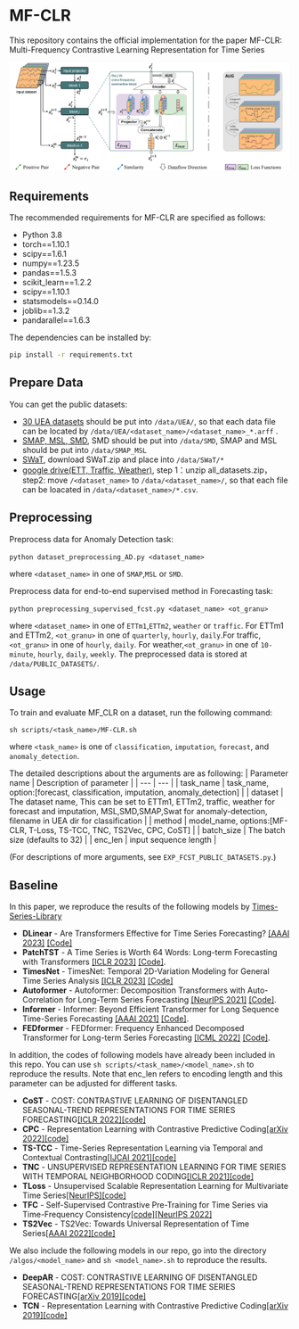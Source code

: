 # MF-CLR

This repository contains the official implementation for the paper MF-CLR: Multi-Frequency Contrastive Learning Representation for Time Series


![image](figs/MF-CLR.png)


## Requirements

The recommended requirements for MF-CLR are specified as follows:
* Python 3.8
* torch==1.10.1
* scipy==1.6.1
* numpy==1.23.5
* pandas==1.5.3
* scikit_learn==1.2.2
* scipy==1.10.1
* statsmodels==0.14.0
* joblib==1.3.2
* pandarallel==1.6.3

The dependencies can be installed by:
```bash
pip install -r requirements.txt
```

## Prepare Data

You can get the public datasets:

* [30 UEA datasets](http://www.timeseriesclassification.com) should be put into `/data/UEA/`, so that each data file can be located by `/data/UEA/<dataset_name>/<dataset_name>_*.arff` .
* [SMAP, MSL, SMD](https://github.com/NetManAIOps/OmniAnomaly/tree/master), SMD should be put into `/data/SMD`, SMAP and MSL should be put into `/data/SMAP_MSL`
* [SWaT](https://drive.google.com/drive/folders/13Cg1KYOlzM5C7K8gK8NfC-F3EYxkM3D2?usp=sharing), download SWaT.zip and place into `/data/SWaT/*`
* [google drive(ETT, Traffic, Weather)](https://drive.google.com/drive/folders/13Cg1KYOlzM5C7K8gK8NfC-F3EYxkM3D2?usp=sharing), step 1：unzip all_datasets.zip， step2: move `/<dataset_name>` to `/data/<dataset_name>/`, so that each file can be loacated in `/data/<dataset_name>/*.csv`.

## Preprocessing

Preprocess data for Anomaly Detection task:

```python dataset_preprocessing_AD.py <dataset_name>```

where `<dataset_name>` in one of `SMAP`,`MSL` or `SMD`.



Preprocess data for end-to-end supervised method in Forecasting task:

```python preprocessing_supervised_fcst.py <dataset_name> <ot_granu>```

where `<dataset_name>` in one of `ETTm1`,`ETTm2`, `weather` or `traffic`. For ETTm1 and ETTm2, `<ot_granu>` in one of `quarterly`, `hourly`, `daily`.For traffic, `<ot_granu>` in one of `hourly`, `daily`. For weather,`<ot_granu>` in one of `10-minute`, `hourly`, `daily`, `weekly`. The preprocessed data is stored at `/data/PUBLIC_DATASETS/`.


## Usage

To train and evaluate MF_CLR on a dataset, run the following command:

```train & evaluate
sh scripts/<task_name>/MF-CLR.sh
```
where `<task_name>` is one of `classification`, `imputation`, `forecast`, and `anomaly_detection`.

The detailed descriptions about the arguments are as following:
| Parameter name | Description of parameter |
| --- | --- |
| task_name | task_name, option:[forecast, classification, imputation, anomaly_detection] |
| dataset | The dataset name, This can be set to ETTm1, ETTm2, traffic, weather for forecast and imputation, MSL,SMD,SMAP,Swat for anomaly-detection, filename in UEA dir for classification  |
| method | model_name, options:[MF-CLR, T-Loss, TS-TCC, TNC, TS2Vec, CPC, CoST] |
| batch_size | The batch size (defaults to 32) |
| enc_len | input sequence length |

(For descriptions of more arguments, see `EXP_FCST_PUBLIC_DATASETS.py`.)


## Baseline

In this paper, we reproduce the results of the following models by [Times-Series-Library](https://github.com/ZhengWr/Time-Series-Library?tab=readme-ov-file) 
- **DLinear** - Are Transformers Effective for Time Series Forecasting? [[AAAI 2023]](https://arxiv.org/pdf/2205.13504.pdf) [[Code]](https://github.com/thuml/Time-Series-Library/blob/main/models/DLinear.py)
- **PatchTST** - A Time Series is Worth 64 Words: Long-term Forecasting with Transformers [[ICLR 2023]](https://openreview.net/pdf?id=Jbdc0vTOcol) [[Code]](https://github.com/thuml/Time-Series-Library/blob/main/models/PatchTST.py).
- **TimesNet** - TimesNet: Temporal 2D-Variation Modeling for General Time Series Analysis [[ICLR 2023]](https://openreview.net/pdf?id=ju_Uqw384Oq) [[Code]](https://github.com/thuml/Time-Series-Library/blob/main/models/TimesNet.py)
- **Autoformer** - Autoformer: Decomposition Transformers with Auto-Correlation for Long-Term Series Forecasting [[NeurIPS 2021]](https://openreview.net/pdf?id=I55UqU-M11y) [[Code]](https://github.com/thuml/Time-Series-Library/blob/main/models/Autoformer.py).
- **Informer** - Informer: Beyond Efficient Transformer for Long Sequence Time-Series Forecasting [[AAAI 2021]](https://ojs.aaai.org/index.php/AAAI/article/view/17325/17132) [[Code]](https://github.com/thuml/Time-Series-Library/blob/main/models/Informer.py).
- **FEDformer** - FEDformer: Frequency Enhanced Decomposed Transformer for Long-term Series Forecasting [[ICML 2022]](https://proceedings.mlr.press/v162/zhou22g.html) [[Code]](https://github.com/thuml/Time-Series-Library/blob/main/models/FEDformer.py).

In addition, the codes of following models have already been included in this repo. You can use `sh scripts/<task_name>/<model_name>.sh` to reproduce the results. Note that enc_len refers to encoding length and this parameter can be adjusted for different tasks.

- **CoST** - COST: CONTRASTIVE LEARNING OF DISENTANGLED SEASONAL-TREND REPRESENTATIONS FOR TIME SERIES FORECASTING[[ICLR 2022]](https://openreview.net/pdf?id=PilZY3omXV2)[[code]](https://github.com/salesforce/CoST)
- **CPC** - Representation Learning with Contrastive Predictive Coding[[arXiv 2022]](https://arxiv.org/pdf/1807.03748.pdf)[[code]](https://github.com/Spijkervet/contrastive-predictive-coding)
- **TS-TCC** - Time-Series Representation Learning via Temporal and Contextual Contrasting[[IJCAI 2021]](https://www.ijcai.org/proceedings/2021/0324.pdf)[[code]](https://github.com/emadeldeen24/TS-TCC)
- **TNC** - UNSUPERVISED REPRESENTATION LEARNING FOR TIME SERIES WITH TEMPORAL NEIGHBORHOOD CODING[[ICLR 2021]](https://openreview.net/pdf?id=8qDwejCuCN)[[code]](https://github.com/ziyuanzhao2000/TNC_TS_baseline)
- **TLoss** - Unsupervised Scalable Representation Learning for Multivariate Time Series[[NeurIPS]](https://papers.nips.cc/paper_files/paper/2019/file/53c6de78244e9f528eb3e1cda69699bb-Paper.pdf)[[code]](https://github.com/White-Link/UnsupervisedScalableRepresentationLearningTimeSeries)
- **TFC** - Self-Supervised Contrastive Pre-Training for Time Series via Time-Frequency Consistency[[code]](https://github.com/mims-harvard/TFC-pretraining)[[NeurIPS 2022]](https://openreview.net/forum?id=OJ4mMfGKLN)
- **TS2Vec** - TS2Vec: Towards Universal Representation of Time Series[[AAAI 2022]](https://arxiv.org/abs/2106.10466)[[code]](https://github.com/yuezhihan/ts2vec)


We also include the following models in our repo, go into the directory `/algos/<model_name>` and `sh <model_name>.sh` to reproduce the results.
- **DeepAR** - COST: CONTRASTIVE LEARNING OF DISENTANGLED SEASONAL-TREND REPRESENTATIONS FOR TIME SERIES FORECASTING[[arXiv 2019]](https://arxiv.org/abs/1704.04110)[[code]](https://github.com/husnejahan/DeepAR-pytorch)
- **TCN** - Representation Learning with Contrastive Predictive Coding[[arXiv 2019]](https://arxiv.org/abs/1803.01271)[[code]](https://github.com/rajatsen91/deepglo/blob/master/DeepGLO/LocalModel.py)
